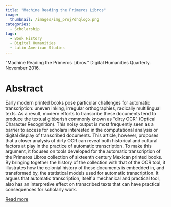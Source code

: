 ```yaml
---
title: "Machine Reading the Primeros Libros"
image: 
  thumbnail: /images/img_proj/dhqlogo.png
categories:
  - Scholarship
tags:
  - Book History
  - Digital Humanities
  - Latin American Studies
---
```


"Machine Reading the Primeros Libros." Digital Humanities Quarterly. November 2016.

# Abstract

Early modern printed books pose particular challenges for automatic transcription: uneven inking, irregular orthographies, radically multilingual texts. As a result, modern efforts to transcribe these documents tend to produce the textual gibberish commonly known as "dirty OCR" (Optical Character Recognition). This noisy output is most frequently seen as a barrier to access for scholars interested in the computational analysis or digital display of transcribed documents. This article, however, proposes that a closer analysis of dirty OCR can reveal both historical and cultural factors at play in the practice of automatic transcription. To make this argument, it focuses on tools developed for the automatic transcription of the Primeros Libros collection of sixteenth century Mexican printed books. By bringing together the history of the collection with that of the OCR tool, it illustrates how the colonial history of these documents is embedded in, and transformed by, the statistical models used for automatic transcription. It argues that automatic transcription, itself a mechanical and practical tool, also has an interpretive effect on transcribed texts that can have practical consequences for scholarly work. 

[Read more](http://www.digitalhumanities.org/dhq/vol/10/4/000268/000268.html)